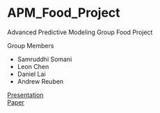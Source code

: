 # APM_Food_Project
Advanced Predictive Modeling Group Food Project

Group Members
 - Samruddhi Somani
 - Leon Chen
 - Daniel Lai
 - Andrew Reuben

[Presentation](http://www.bit.ly/nofreelunch_APM15)  
[Paper](http://bit.ly/APM_nofreelunch_paper)


